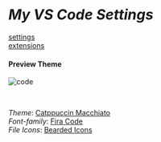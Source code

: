 # _My VS Code Settings_

[settings](https://github.com/murillo-nahas/vscode-settings/blob/main/vscode/settings.json) <br>
[extensions](https://github.com/murillo-nahas/vscode-settings/blob/main/vscode/extensions.json)

#### Preview Theme

![code](https://user-images.githubusercontent.com/71032453/206233322-52fad9df-2f5b-4228-891d-003eed3daae0.png)

<br>

_Theme_: [Catppuccin Macchiato](https://github.com/catppuccin/catppuccin) <br>
_Font-family_: [Fira Code](https://github.com/tonsky/FiraCode) <br>
_File Icons_: [Bearded Icons](https://marketplace.visualstudio.com/items?itemName=BeardedBear.beardedicons) <br>
